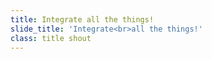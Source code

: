 ```yaml
---
title: Integrate all the things!
slide_title: 'Integrate<br>all the things!'
class: title shout
---
```

<!-- more -->